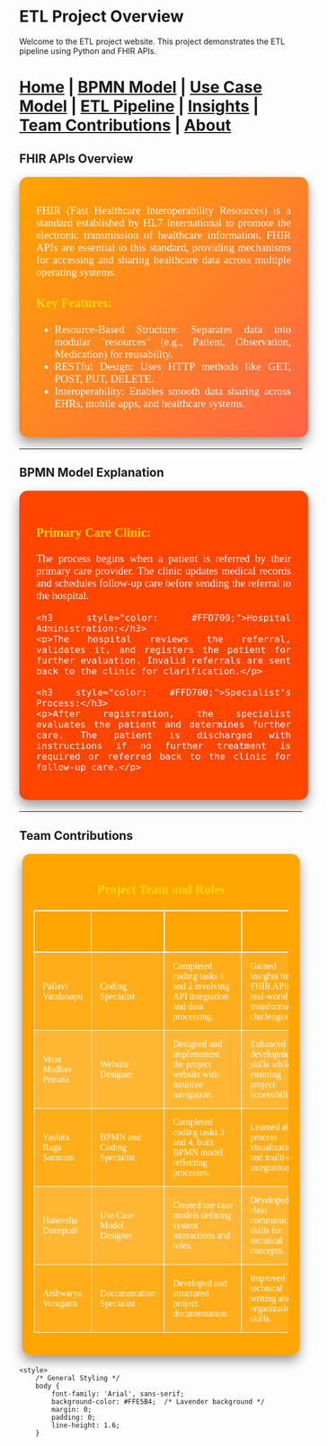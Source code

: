# ETL Project Overview

Welcome to the ETL project website. This project demonstrates the ETL pipeline using Python and FHIR APIs.




[Home](index.md) | [BPMN Model](bpmn.md) | [Use Case Model](use_case.md) | [ETL Pipeline](etl_pipeline.md) | [Insights](insights.md) | [Team Contributions](team.md) | [About](about.md)
=======
## FHIR APIs Overview

<div style="background: linear-gradient(135deg, #FFA500, #FF6347); color: #FFFFFF; border-radius: 15px; padding: 30px; margin: 20px auto; width: 90%; max-width: 1200px; box-shadow: 0 10px 20px rgba(0, 0, 0, 0.4); font-family: 'Georgia', serif; text-align: justify; font-size: 1.2rem;">
    <p>FHIR (Fast Healthcare Interoperability Resources) is a standard established by HL7 International to promote the electronic transmission of healthcare information. FHIR APIs are essential to this standard, providing mechanisms for accessing and sharing healthcare data across multiple operating systems.</p>
    <h3 style="color: #FFD700;">Key Features:</h3>
    <ul>
        <li>Resource-Based Structure: Separates data into modular "resources" (e.g., Patient, Observation, Medication) for reusability.</li>
        <li>RESTful Design: Uses HTTP methods like GET, POST, PUT, DELETE.</li>
        <li>Interoperability: Enables smooth data sharing across EHRs, mobile apps, and healthcare systems.</li>
    </ul>
</div>

---

## BPMN Model Explanation

<div style="background: #FF4500; color: #FFFFFF; padding: 30px; border-radius: 15px; margin: 20px auto; width: 90%; max-width: 1200px; box-shadow: 0 10px 20px rgba(0, 0, 0, 0.4); font-family: 'Georgia', serif; text-align: justify; font-size: 1.2rem;">
    <h3 style="color: #FFD700;">Primary Care Clinic:</h3>
    <p>The process begins when a patient is referred by their primary care provider. The clinic updates medical records and schedules follow-up care before sending the referral to the hospital.</p>
    
    <h3 style="color: #FFD700;">Hospital Administration:</h3>
    <p>The hospital reviews the referral, validates it, and registers the patient for further evaluation. Invalid referrals are sent back to the clinic for clarification.</p>
    
    <h3 style="color: #FFD700;">Specialist’s Process:</h3>
    <p>After registration, the specialist evaluates the patient and determines further care. The patient is discharged with instructions if no further treatment is required or referred back to the clinic for follow-up care.</p>
</div>

---

## Team Contributions

<div style="background: linear-gradient(135deg, #FFA500, #FFA500); color: #FFFFFF; border-radius: 15px; padding: 20px; margin: 20px auto; width: 90%; max-width: 1200px; box-shadow: 0 10px 20px rgba(0, 0, 0, 0.4); font-family: 'Georgia', serif; text-align: center; font-size: 1.2rem;">
    <h3 style="color: #FFD700;">Project Team and Roles</h3>
    <table style="width: 100%; border-collapse: collapse; margin: 20px 0; color: #FFFFFF;">
        <thead>
            <tr style="background-color: #FFA500; color: #FFA500;">
                <th style="border: 2px solid #FFFFFF; padding: 15px; font-size: 1.1rem;">Team Member</th>
                <th style="border: 2px solid #FFFFFF; padding: 15px; font-size: 1.1rem;">Role</th>
                <th style="border: 2px solid #FFFFFF; padding: 15px; font-size: 1.1rem;">Contributions</th>
                <th style="border: 2px solid #FFFFFF; padding: 15px; font-size: 1.1rem;">Reflections</th>
            </tr>
        </thead>
        <tbody>
            <tr style="background-color: rgba(255, 255, 255, 0.1);">
                <td style="border: 1px solid #FFFFFF; padding: 15px;">Pallavi Vandanapu</td>
                <td style="border: 1px solid #FFFFFF; padding: 15px;">Coding Specialist</td>
                <td style="border: 1px solid #FFFFFF; padding: 15px;">Completed coding tasks 1 and 2 involving API integration and data processing.</td>
                <td style="border: 1px solid #FFFFFF; padding: 15px;">Gained insights into FHIR APIs and real-world data transformation challenges.</td>
            </tr>
            <tr style="background-color: rgba(255, 255, 255, 0.2);">
                <td style="border: 1px solid #FFFFFF; padding: 15px;">Venu Madhav Pentala</td>
                <td style="border: 1px solid #FFFFFF; padding: 15px;">Website Designer</td>
                <td style="border: 1px solid #FFFFFF; padding: 15px;">Designed and implemented the project website with intuitive navigation.</td>
                <td style="border: 1px solid #FFFFFF; padding: 15px;">Enhanced web development skills while ensuring project accessibility.</td>
            </tr>
            <tr style="background-color: rgba(255, 255, 255, 0.1);">
                <td style="border: 1px solid #FFFFFF; padding: 15px;">Yashita Raga Saranam</td>
                <td style="border: 1px solid #FFFFFF; padding: 15px;">BPMN and Coding Specialist</td>
                <td style="border: 1px solid #FFFFFF; padding: 15px;">Completed coding tasks 3 and 4, built BPMN model reflecting processes.</td>
                <td style="border: 1px solid #FFFFFF; padding: 15px;">Learned about process visualization and multi-tool integration.</td>
            </tr>
            <tr style="background-color: rgba(255, 255, 255, 0.2);">
                <td style="border: 1px solid #FFFFFF; padding: 15px;">Haneesha Donepudi</td>
                <td style="border: 1px solid #FFFFFF; padding: 15px;">Use Case Model Designer</td>
                <td style="border: 1px solid #FFFFFF; padding: 15px;">Created use case models defining system interactions and roles.</td>
                <td style="border: 1px solid #FFFFFF; padding: 15px;">Developed clear communication skills for technical concepts.</td>
            </tr>
            <tr style="background-color: rgba(255, 255, 255, 0.1);">
                <td style="border: 1px solid #FFFFFF; padding: 15px;">Aishwarya Voraganti</td>
                <td style="border: 1px solid #FFFFFF; padding: 15px;">Documentation Specialist</td>
                <td style="border: 1px solid #FFFFFF; padding: 15px;">Developed and structured project documentation.</td>
                <td style="border: 1px solid #FFFFFF; padding: 15px;">Improved technical writing and organization skills.</td>
            </tr>
        </tbody>
    </table>
</div>
<!DOCTYPE html>
<html lang="en">
<head>
    <meta charset="UTF-8">
    <meta name="viewport" content="width=device-width, initial-scale=1.0">
    <title>ETL Project Overview</title>

    <style>
        /* General Styling */
        body {
            font-family: 'Arial', sans-serif;
            background-color: #FFE5B4;  /* Lavender background */
            margin: 0;
            padding: 0;
            line-height: 1.6;
        }
</head>
<body>